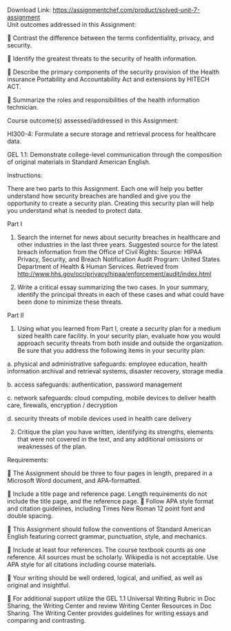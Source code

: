 Download Link: https://assignmentchef.com/product/solved-unit-7-assignment
<br>
Unit outcomes addressed in this Assignment:

 Contrast the difference between the terms confidentiality, privacy, and security.

 Identify the greatest threats to the security of health information.

 Describe the primary components of the security provision of the Health insurance Portability and Accountability Act and extensions by HITECH ACT.

 Summarize the roles and responsibilities of the health information technician.

Course outcome(s) assessed/addressed in this Assignment:

HI300-4: Formulate a secure storage and retrieval process for healthcare data.

GEL 1.1: Demonstrate college-level communication through the composition of original materials in Standard American English.

Instructions:

There are two parts to this Assignment. Each one will help you better understand how security breaches are handled and give you the opportunity to create a security plan. Creating this security plan will help you understand what is needed to protect data.

Part I

1. Search the internet for news about security breaches in healthcare and other industries in the last three years. Suggested source for the latest breach information from the Office of Civil Rights: Source: HIPAA Privacy, Security, and Breach Notification Audit Program: United States Department of Health &amp; Human Services. Retrieved from http://www.hhs.gov/ocr/privacy/hipaa/enforcement/audit/index.html

2. Write a critical essay summarizing the two cases. In your summary, identify the principal threats in each of these cases and what could have been done to minimize these threats.

Part II

1. Using what you learned from Part I, create a security plan for a medium sized health care facility. In your security plan, evaluate how you would approach security threats from both inside and outside the organization. Be sure that you address the following items in your security plan:

a. physical and administrative safeguards: employee education, health information archival and retrieval systems, disaster recovery, storage media

b. access safeguards: authentication, password management

c. network safeguards: cloud computing, mobile devices to deliver health care, firewalls, encryption / decryption

d. security threats of mobile devices used in health care delivery




2. Critique the plan you have written, identifying its strengths, elements that were not covered in the text, and any additional omissions or weaknesses of the plan.

Requirements:

 The Assignment should be three to four pages in length, prepared in a Microsoft Word document, and APA-formatted.

 Include a title page and reference page. Length requirements do not include the title page, and the reference page.  Follow APA style format and citation guidelines, including Times New Roman 12 point font and double spacing.

 This Assignment should follow the conventions of Standard American English featuring correct grammar, punctuation, style, and mechanics.

 Include at least four references. The course textbook counts as one reference. All sources must be scholarly. Wikipedia is not acceptable. Use APA style for all citations including course materials.

 Your writing should be well ordered, logical, and unified, as well as original and insightful.

 For additional support utilize the GEL 1.1 Universal Writing Rubric in Doc Sharing, the Writing Center and review Writing Center Resources in Doc Sharing. The Writing Center provides guidelines for writing essays and comparing and contrasting.